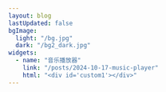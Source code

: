 ```yaml
---
layout: blog
lastUpdated: false
bgImage:
  light: "/bg.jpg"
  dark: "/bg2_dark.jpg"
widgets:
  - name: "音乐播放器"
    link: "/posts/2024-10-17-music-player"
    html: "<div id='custom1'></div>"
---
```


<script setup>
import { onMounted, onUnmounted, ref } from 'vue';
onMounted(async () => {
    await import('aplayer/dist/APlayer.min.css');
    const APlayer = (await import('aplayer')).default;
    const ap = new APlayer({
        container: document.getElementById('custom1'),
        theme:'var(--vp-c-brand-1)',
        audio: [{
            name: '孤独患者',
            artist: '陈奕迅',
            url: 'http://music.163.com/song/media/outer/url?id=64093.mp3',
            cover: 'http://p1.music.126.net/1qr8a9G8pWEMoruLJaBv8A==/109951169014564421.jpg?param=640y300'
        },
        {
            title: '泪桥',
            author: 'AI陶喆 / 伍佰',
            url: 'http://music.163.com/song/media/outer/url?id=2602320199.mp3',
            pic: 'https://p1.music.126.net/yhIdL8Ez0tCvTN1BCYNePQ==/109951169670480040.jpg?param=300x300'
        },
        {
            title: '打上花火',
            author: 'Daoko / 八爷',
            url: 'http://music.163.com/song/media/outer/url?id=496869422.mp3',
            pic: 'http://p2.music.126.net/ZUCE_1Tl_hkbtamKmSNXEg==/109951163009282836.jpg?param=300x300'
        },]
    });
});
</script>
